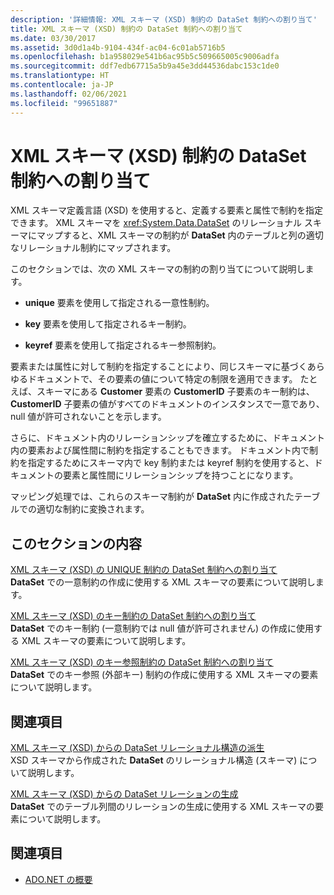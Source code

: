 ```yaml
---
description: '詳細情報: XML スキーマ (XSD) 制約の DataSet 制約への割り当て'
title: XML スキーマ (XSD) 制約の DataSet 制約への割り当て
ms.date: 03/30/2017
ms.assetid: 3d0d1a4b-9104-434f-ac04-6c01ab5716b5
ms.openlocfilehash: b1a958029e541b6ac95b5c509665005c9006adfa
ms.sourcegitcommit: ddf7edb67715a5b9a45e3dd44536dabc153c1de0
ms.translationtype: HT
ms.contentlocale: ja-JP
ms.lasthandoff: 02/06/2021
ms.locfileid: "99651887"
---
```

# <a name="mapping-xml-schema-xsd-constraints-to-dataset-constraints"></a>XML スキーマ (XSD) 制約の DataSet 制約への割り当て

XML スキーマ定義言語 (XSD) を使用すると、定義する要素と属性で制約を指定できます。 XML スキーマを <xref:System.Data.DataSet> のリレーショナル スキーマにマップすると、XML スキーマの制約が **DataSet** 内のテーブルと列の適切なリレーショナル制約にマップされます。  
  
 このセクションでは、次の XML スキーマの制約の割り当てについて説明します。  
  
- **unique** 要素を使用して指定される一意性制約。  
  
- **key** 要素を使用して指定されるキー制約。  
  
- **keyref** 要素を使用して指定されるキー参照制約。  
  
 要素または属性に対して制約を指定することにより、同じスキーマに基づくあらゆるドキュメントで、その要素の値について特定の制限を適用できます。 たとえば、スキーマにある **Customer** 要素の **CustomerID** 子要素のキー制約は、**CustomerID** 子要素の値がすべてのドキュメントのインスタンスで一意であり、null 値が許可されないことを示します。  
  
 さらに、ドキュメント内のリレーションシップを確立するために、ドキュメント内の要素および属性間に制約を指定することもできます。 ドキュメント内で制約を指定するためにスキーマ内で key 制約または keyref 制約を使用すると、ドキュメントの要素と属性間にリレーションシップを持つことになります。  
  
 マッピング処理では、これらのスキーマ制約が **DataSet** 内に作成されたテーブルでの適切な制約に変換されます。  
  
## <a name="in-this-section"></a>このセクションの内容  

 [XML スキーマ (XSD) の UNIQUE 制約の DataSet 制約への割り当て](map-unique-xml-schema-xsd-constraints-to-dataset-constraints.md)  
 **DataSet** での一意制約の作成に使用する XML スキーマの要素について説明します。  
  
 [XML スキーマ (XSD) のキー制約の DataSet 制約への割り当て](map-key-xml-schema-xsd-constraints-to-dataset-constraints.md)  
 **DataSet** でのキー制約 (一意制約では null 値が許可されません) の作成に使用する XML スキーマの要素について説明します。  
  
 [XML スキーマ (XSD) のキー参照制約の DataSet 制約への割り当て](map-keyref-xml-schema-xsd-constraints-to-dataset-constraints.md)  
 **DataSet** でのキー参照 (外部キー) 制約の作成に使用する XML スキーマの要素について説明します。  
  
## <a name="related-sections"></a>関連項目  

 [XML スキーマ (XSD) からの DataSet リレーショナル構造の派生](deriving-dataset-relational-structure-from-xml-schema-xsd.md)  
 XSD スキーマから作成された **DataSet** のリレーショナル構造 (スキーマ) について説明します。  
  
 [XML スキーマ (XSD) からの DataSet リレーションの生成](generating-dataset-relations-from-xml-schema-xsd.md)  
 **DataSet** でのテーブル列間のリレーションの生成に使用する XML スキーマの要素について説明します。  
  
## <a name="see-also"></a>関連項目

- [ADO.NET の概要](../ado-net-overview.md)
